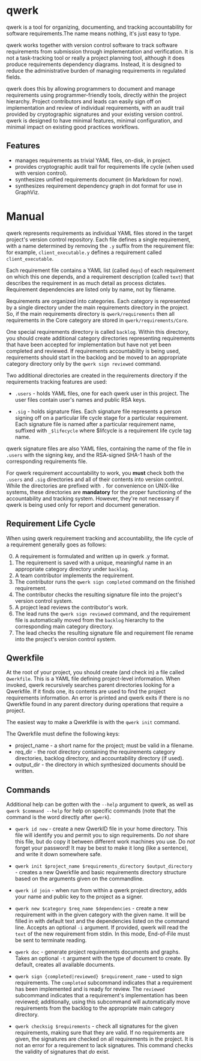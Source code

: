 qwerk
=====

qwerk is a tool for organizing, documenting, and tracking accountability for software requirements.The name means nothing, it's just easy to type.

qwerk works together with version control software to track software requirements from submission through implementation and verification. It is not a task-tracking tool or really a project planning tool, although it does produce requirements dependency diagrams. Instead, it is designed to reduce the administrative burden of managing requirements in regulated fields.

qwerk does this by allowing programmers to document and manage requirements using programmer-friendly tools, directly within the project hierarchy. Project contributors and leads can easily sign off on implementation and review of individual requirements, with an audit trail provided by cryptographic signatures and your existing version control. qwerk is designed to have minimal features, minimal configuration, and minimal impact on existing good practices workflows.

Features
--------

* manages requirements as trivial YAML files, on-disk, in project.
* provides cryptographic audit trail for requirements life cycle (when used with version control).
* synthesizes unified requirements document (in Markdown for now).
* synthesizes requirement dependency graph in dot format for use in GraphViz.

Manual
======

qwerk represents requirements as individual YAML files stored in the target project's version control repository. Each file defines a single requirement, with a name determined by removing the `.y` suffix from the requirement file: for example, `client_executable.y` defines a requirement called `client_executable`.

Each requirement file contains a YAML list (called `deps`) of each requirement on which this one depends, and a requirement description (called `text`) that describes the requirement in as much detail as process dictates. Requirement dependencies are listed only by name, not by filename.

Requirements are organized into categories. Each category is represented by a single directory under the main requirements directory in the project. So, if the main requirements directory is `qwerk/requirements` then all requirements in the Core category are stored in `qwerk/requirements/Core`.

One special requirements directory is called `backlog`. Within this directory, you should create additional category directories representing requirements that have been accepted for implementation but have not yet been completed and reviewed. If requirements accountability is being used, requirements should start in the backlog and be moved to an appropriate category directory only by the `qwerk sign reviewed` command.

Two additional directories are created in the requirements directory if the requirements tracking features are used:

* `.users` - holds YAML files, one for each qwerk user in this project. The user files contain user's names and public RSA keys.

* `.sig` - holds signature files. Each signature file represents a person signing off on a particular life cycle stage for a particular requirement. Each signature file is named after a particular requirement name, suffixed with `_$lifecycle` where $lifcycle is a requirement life cycle tag name.

qwerk signature files are also YAML files, containing the name of the file in `.users` with the signing key, and the RSA-signed SHA-1 hash of the corresponding requirements file.

For qwerk requirement accountability to work, you **must** check both the `.users` and `.sig` directories and all of their contents into version control. While the directories are prefixed with `.` for convenience on UNIX-like systems, these directories are **mandatory** for the proper functioning of the accountability and tracking system. However, they're not necessary if qwerk is being used only for report and document generation.


Requirement Life Cycle
----------------------

When using qwerk requirement tracking and accountability, the life cycle of a requirement generally goes as follows:

0. A requirement is formulated and written up in qwerk .y format.
0. The requirement is saved with a unique, meaningful name in an appropriate category directory under `backlog`.
0. A team contributor implements the requirement.
0. The contributor runs the `qwerk sign completed` command on the finished requirement.
0. The contributor checks the resulting signature file into the project's version control system.
0. A project lead reviews the contributor's work.
0. The lead runs the `qwerk sign reviewed` command, and the requirement file is automatically moved from the `backlog` hierarchy to the corresponding main category directory.
0. The lead checks the resulting signature file and requirement file rename into the project's version control system.

Qwerkfile
---------

At the root of your project, you should create (and check in) a file called `Qwerkfile`. This is a YAML file defining project-level information. When invoked, qwerk recursively searches parent directories looking for a Qwerkfile. If it finds one, its contents are used to find the project requirements information. An error is printed and qwerk exits if there is no Qwerkfile found in any parent directory during operations that require a project.

The easiest way to make a Qwerkfile is with the `qwerk init` command.

The Qwerkfile must define the following keys:

* project_name - a short name for the project; must be valid in a filename.
* req_dir - the root directory containing the requirements category directories, backlog directory, and accountability directory (if used).
* output_dir - the directory in which synthesized documents should be written.


Commands
--------

Additional help can be gotten with the `--help` argument to qwerk, as well as `qwerk $command --help` for help on specific commands (note that the command is the word directly after `qwerk`).

* `qwerk id new` - create a new QwerkID file in your home directory. This file will identify you and permit you to sign requirements. Do *not* share this file, but do copy it between different work machines you use. Do *not* forget your password! It may be best to make it long (like a sentence), and write it down somewhere safe.

* `qwerk init $project_name $requirements_directory $output_directory` - creates a new Qwerkfile and basic requirements directory structure based on the arguments given on the commandline.

* `qwerk id join` - when run from within a qwerk project directory, adds your name and public key to the project as a signer.

* `qwerk new $category $req_name $dependencies` - create a new requirement with in the given category with the given name. It will be filled in with default text and the dependencies listed on the command line. Accepts an optional `-i` argument. If provided, qwerk will read the `text` of the new requirement from stdin. In this mode, End-of-File must be sent to terminate reading.

* `qwerk doc` - generate project requirements documents and graphs. Takes an optional `-t` argument with the type of document to create. By default, creates all available documents.

* `qwerk sign {completed|reviewed} $requirement_name` - used to sign requirements. The `completed` subcommand indicates that a requirement has been implemented and is ready for review. The `reviewed` subcommand indicates that a requirement's implementation has been reviewed; additionally, using this subcommand will automatically move requirements from the backlog to the appropriate main category directory.

* `qwerk checksig $requirements` - check all signatures for the given requirements, making sure that they are valid. If no requirements are given, the signatures are checked on all requirements in the project. It is not an error for a requirement to lack signatures. This command checks the validity of signatures that *do* exist.

